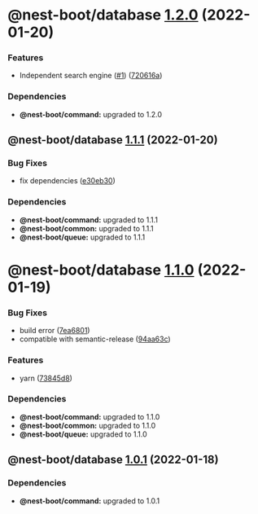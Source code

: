 # @nest-boot/database [1.2.0](https://github.com/d4rkcr0w/nest-boot/compare/@nest-boot/database@1.1.1...@nest-boot/database@1.2.0) (2022-01-20)


### Features

* Independent search engine ([#1](https://github.com/d4rkcr0w/nest-boot/issues/1)) ([720616a](https://github.com/d4rkcr0w/nest-boot/commit/720616aa01bf769b57e77ec444a2e00f4b785a52))





### Dependencies

* **@nest-boot/command:** upgraded to 1.2.0

## @nest-boot/database [1.1.1](https://github.com/d4rkcr0w/nest-boot/compare/@nest-boot/database@1.1.0...@nest-boot/database@1.1.1) (2022-01-20)


### Bug Fixes

* fix dependencies ([e30eb30](https://github.com/d4rkcr0w/nest-boot/commit/e30eb305319d2b0100ea848872f99480b3b0d94e))





### Dependencies

* **@nest-boot/command:** upgraded to 1.1.1
* **@nest-boot/common:** upgraded to 1.1.1
* **@nest-boot/queue:** upgraded to 1.1.1

# @nest-boot/database [1.1.0](https://github.com/d4rkcr0w/nest-boot/compare/@nest-boot/database@1.0.1...@nest-boot/database@1.1.0) (2022-01-19)


### Bug Fixes

* build error ([7ea6801](https://github.com/d4rkcr0w/nest-boot/commit/7ea6801200bf4869d17461769335d8887388657c))
* compatible with semantic-release ([94aa63c](https://github.com/d4rkcr0w/nest-boot/commit/94aa63cd1f8f7c850a71180ac6cdc300234a78d1))


### Features

* yarn ([73845d8](https://github.com/d4rkcr0w/nest-boot/commit/73845d8f3b2038c1814faa86b6170bc9a05502aa))





### Dependencies

* **@nest-boot/command:** upgraded to 1.1.0
* **@nest-boot/common:** upgraded to 1.1.0
* **@nest-boot/queue:** upgraded to 1.1.0

## @nest-boot/database [1.0.1](https://github.com/d4rkcr0w/nest-boot/compare/@nest-boot/database@1.0.0...@nest-boot/database@1.0.1) (2022-01-18)





### Dependencies

* **@nest-boot/command:** upgraded to 1.0.1
